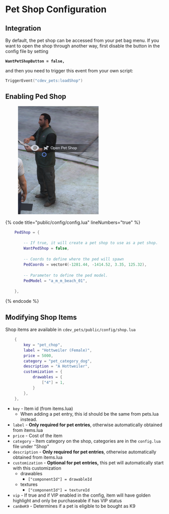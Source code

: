 # Pet Shop Configuration

## Integration

By default, the pet shop can be accessed from your pet bag menu. If you want to open the shop through another way, first disable the button in the config file by setting&#x20;

<pre class="language-lua" data-title="public/config/config.lua" data-full-width="false"><code class="lang-lua"><strong>WantPetShopButton = false,
</strong></code></pre>

&#x20;and then you need to trigger this event from your own script:

```lua
TriggerEvent("cdev_pets:loadShop")
```

## Enabling Ped Shop



<figure><img src="../../.gitbook/assets/image (1) (1) (1) (1).png" alt=""><figcaption></figcaption></figure>

{% code title="public/config/config.lua" lineNumbers="true" %}
```lua
    PedShop = {

        -- If true, it will create a pet shop to use as a pet shop.
        WantPedShop = false,

        -- Coords to define where the ped will spawn
        PedCoords = vector4(-1281.44, -1414.52, 3.35, 125.32),

        -- Parameter to define the ped model.
        PedModel = "a_m_m_beach_01",

    },
```
{% endcode %}

## Modifying Shop Items

Shop items are available in `cdev_pets/public/config/shop.lua`&#x20;

```lua
    {
        key = "pet_chop",
        label = "Hottweiler (Female)",
        price = 5000,
        category = "pet_category_dog",
        description = "A Hottweiler",
        customization = {
            drawables = {
                ["4"] = 1,
            }
        },
    },
```

* `key` - Item id (from items.lua)
  * When adding a pet entry, this id should be the same from pets.lua instead.
* `label` - **Only required for pet entries**, otherwise automatically obtained from items.lua
* `price` - Cost of the item
* `category` - Item category on the shop, categories are in the `config.lua` file under "Shop"
* `description` - **Only required for pet entries**, otherwise automatically obtained from items.lua
* `customization` - **Optional for pet entries,** this pet will automatically start with this customization
  * drawables
    * `["componentId"] = drawableId`&#x20;
  * textures
    * `["componentId"] = textureId`&#x20;
* `vip` - If true and if VIP enabled in the config, item will have golden highlight and only be purchaseable if has VIP status
* `canBeK9` - Determines if a pet is eligible to be bought as K9
